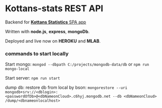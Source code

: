 # Kottans-stats REST API

Backend for [**Kottans Statistics** SPA app](https://github.com/IgorKurkov/kottans-stats)

Written with **node.js**, **express**, **mongoDb**.

Deployed and live now on **HEROKU** and **MLAB**.

### commands to start locally

Start mongo: `mongod --dbpath C:/projects/mongodb-data/db` or `npm run mongo-local`

Start server: `npm run start`

dump db:
restore db from local by bson: `mongorestore --uri mongodb+srv://<dblogin>:<passwordOfDb>@<dbNameonCloud>.c6hyj.mongodb.net --db <dbNameonCloud> /dump/<dbnameonlocalhost>`
